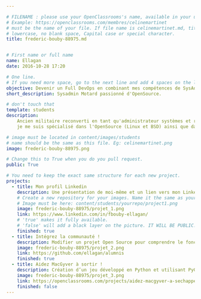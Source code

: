 ```yaml
---

# FILENAME : please use your OpenClassrooms's name, available in your url.
# Example: https://openclassrooms.com/membres/celinemartinet
# must be the name of your file. If file name is celinemartinet.md, title is celinemartinet.
# lowercase, no blank space, Capital case or special character.
title: frederic-bouby-88975.md


# First name or full name
name: Ellagan
date: 2016-10-28 17:20

# One line.
# If you need more space, go to the next line and add 4 spaces on the left, as in 'description'.
objective: Devenir un Full DevOps en combinant mes compétences de SysAdmin avec des compétences de développeur.
short_description: Sysadmin Motard passionné d'OpenSource.

# don't touch that
template: students
description:
    Ancien militaire reconverti en tant qu'administrateur systèmes et réseaux,
    je me suis spécialisé dans l'OpenSource (Linux et BSD) ainsi que dans les méthodologies DevOps.

# image must be located in content/images/students
# name should be the same as this file. Eg: celinemartinet.png
image: frederic-bouby-88975.png

# Change this to True when you do you pull request.
public: True

# You need to keep the exact same structure for each new project.
projects:
  - title: Mon profil Linkedin
    description: Une présentation de moi-même et un lien vers mon LinkedIn.
    # Create a new repository for your images. Name it the same as your nickname and profile picture.
    # Image must be here: content/students/yourrepo/project1.png
    image: frederic-bouby-88975/projet_1.png
    link: https://www.linkedin.com/in/fbouby-ellagan/
    # 'true' makes it fully available.
    # 'false' will add a black layer on the picture. IT WILL BE PUBLIC!
    finished: true
  - title: Intégrez la communauté !
    description: Modifier un projet Open Source pour comprendre le fonctionnement de Git, de Github et des pull requests. 
    image: frederic-bouby-88975/projet_2.png
    link: https://github.com/ellagan/alumnis
    finished: true
  - title: Aidez MacGyver à sortir !
    description: Création d’un jeu développé en Python et utilisant PyGame.
    image: frederic-bouby-88975/projet_3.png
    link: https://openclassrooms.com/projects/aidez-macgyver-a-sechapper
    finished: false
---
```

